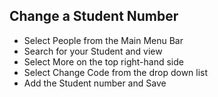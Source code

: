 ## **Change a Student Number**
-	Select People from the Main Menu Bar
-	Search for your Student and view 
-	Select More on the top right-hand side
-	Select Change Code from the drop down list
-	Add the Student number and Save

